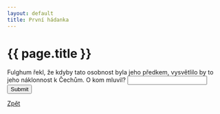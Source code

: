 ```yaml
---
layout: default
title: První hádanka
---
```

<div class="uvod">
<h1>{{ page.title }}</h1>

<p>
 <form name="myForm" onsubmit="return validateForm1()" method="post">
Fulghum řekl, že kdyby tato osobnost byla jeho předkem, vysvětlilo by to jeho náklonnost k Čechům. O kom mluvil? <input type="text" name="fname">
<input type="submit" value="Submit">
</form> 
</p>

 <a href="{{ site.baseurl }}//uvody/fulghum_uvod.html">Zpět</a>

</div> 
<script src="{{ site.baseurl }}//assets/js/hadanky_rf.js"></script> 